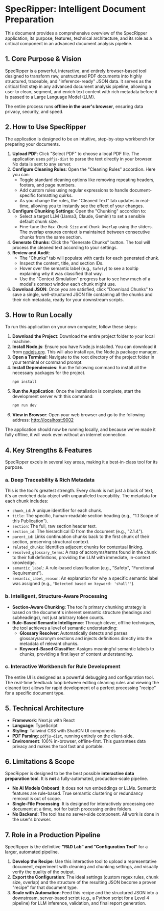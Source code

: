 # SpecRipper: Intelligent Document Preparation

This document provides a comprehensive overview of the SpecRipper application, its purpose, features, technical architecture, and its role as a critical component in an advanced document analysis pipeline.

## 1. Core Purpose & Vision

SpecRipper is a powerful, interactive, and entirely browser-based tool designed to transform raw, unstructured PDF documents into highly structured, traceable, and "inference-ready" JSON data. It serves as the critical first step in any advanced document analysis pipeline, allowing a user to clean, segment, and enrich text content with rich metadata before it is passed to a Large Language Model (LLM).

The entire process runs **offline in the user's browser**, ensuring data privacy, security, and speed.

## 2. How to Use SpecRipper

The application is designed to be an intuitive, step-by-step workbench for preparing your documents.

1.  **Upload PDF**: Click "Select PDF" to choose a local PDF file. The application uses `pdfjs-dist` to parse the text directly in your browser. No data is sent to any server.
2.  **Configure Cleaning Rules**: Open the "Cleaning Rules" accordion. Here you can:
    *   Toggle standard cleaning options like removing repeating headers, footers, and page numbers.
    *   Add custom rules using regular expressions to handle document-specific formatting quirks.
    *   As you change the rules, the "Cleaned Text" tab updates in real-time, allowing you to instantly see the effect of your changes.
3.  **Configure Chunking Settings**: Open the "Chunking" accordion to:
    *   Select a target LLM (Llama3, Claude, Gemini) to set a sensible default chunk size.
    *   Fine-tune the `Max Chunk Size` and `Chunk Overlap` using the sliders. The overlap ensures context is maintained between consecutive chunks from the same section.
4.  **Generate Chunks**: Click the "Generate Chunks" button. The tool will process the cleaned text according to your settings.
5.  **Review and Audit**:
    *   The "Chunks" tab will populate with cards for each generated chunk.
    *   Inspect the content, title, and section IDs.
    *   Hover over the semantic label (e.g., `Safety`) to see a tooltip explaining *why* it was classified that way.
    *   Use the "Context Simulation" progress bar to see how much of a model's context window each chunk might use.
6.  **Download JSON**: Once you are satisfied, click "Download Chunks" to save a single, well-structured JSON file containing all the chunks and their rich metadata, ready for your downstream scripts.

## 3. How to Run Locally

To run this application on your own computer, follow these steps:

1.  **Download the Project**: Download the entire project folder to your local machine.
2.  **Install Node.js**: Ensure you have Node.js installed. You can download it from [nodejs.org](https://nodejs.org/). This will also install `npm`, the Node.js package manager.
3.  **Open a Terminal**: Navigate to the root directory of the project folder in your terminal or command prompt.
4.  **Install Dependencies**: Run the following command to install all the necessary packages for the project.
    ```bash
    npm install
    ```
5.  **Run the Application**: Once the installation is complete, start the development server with this command:
    ```bash
    npm run dev
    ```
6.  **View in Browser**: Open your web browser and go to the following address: [http://localhost:9002](http://localhost:9002)

The application should now be running locally, and because we've made it fully offline, it will work even without an internet connection.

## 4. Key Strengths & Features

SpecRipper excels in several key areas, making it a best-in-class tool for its purpose.

### a. Deep Traceability & Rich Metadata

This is the tool's greatest strength. Every chunk is not just a block of text; it's an enriched data object with unparalleled traceability. The metadata for each chunk includes:

-   `chunk_id`: A unique identifier for each chunk.
-   `title`: The specific, human-readable section heading (e.g., "1.1 Scope of this Publication").
-   `section`: The full, raw section header text.
-   `section_id`: The hierarchical ID from the document (e.g., "2.1.4").
-   `parent_id`: Links continuation chunks back to the first chunk of their section, preserving structural context.
-   `related_chunks`: Identifies adjacent chunks for contextual linking.
-   `resolved_glossary_terms`: A map of acronyms/terms found in the chunk to their full definitions, providing the LLM with immediate, in-context knowledge.
-   `semantic_label`: A rule-based classification (e.g., "Safety", "Functional Requirement").
-   `semantic_label_reason`: An explanation for why a specific semantic label was assigned (e.g., `"Detected based on keyword: 'shall'"`).

### b. Intelligent, Structure-Aware Processing

-   **Section-Aware Chunking**: The tool's primary chunking strategy is based on the document's inherent semantic structure (headings and subheadings), not just arbitrary token counts.
-   **Rule-Based Semantic Intelligence**: Through clever, offline techniques, the tool achieves a level of semantic understanding:
    -   **Glossary Resolver**: Automatically detects and parses glossary/acronym sections and injects definitions directly into the metadata of relevant chunks.
    -   **Keyword-Based Classifier**: Assigns meaningful semantic labels to chunks, providing a first layer of content understanding.

### c. Interactive Workbench for Rule Development

The entire UI is designed as a powerful debugging and configuration tool. The real-time feedback loop between editing cleaning rules and viewing the cleaned text allows for rapid development of a perfect processing "recipe" for a specific document type.

## 5. Technical Architecture

-   **Framework**: Next.js with React
-   **Language**: TypeScript
-   **Styling**: Tailwind CSS with ShadCN UI components
-   **PDF Parsing**: `pdfjs-dist`, running entirely on the client-side.
-   **Environment**: 100% in-browser, offline-first. This guarantees data privacy and makes the tool fast and portable.

## 6. Limitations & Scope

SpecRipper is designed to be the best possible **interactive data preparation tool**. It is **not** a fully-automated, production-scale pipeline.

-   **No AI Models Onboard**: It does not run embeddings or LLMs. Semantic features are rule-based. True semantic clustering or redundancy removal is out of scope.
-   **Single-File Processing**: It is designed for interactively processing one document at a time, not for batch processing entire folders.
-   **No Backend**: The tool has no server-side component. All work is done in the user's browser.

## 7. Role in a Production Pipeline

SpecRipper is the definitive **"R&D Lab" and "Configuration Tool"** for a larger, automated pipeline.

1.  **Develop the Recipe**: Use this interactive tool to upload a representative document, experiment with cleaning and chunking settings, and visually verify the quality of the output.
2.  **Export the Configuration**: The ideal settings (custom regex rules, chunk size, overlap) and the structure of the resulting JSON become a proven "recipe" for that document type.
3.  **Scale with Automation**: Feed this recipe and the structured JSON into a downstream, server-based script (e.g., a Python script for a Level 4 pipeline) for LLM inference, validation, and final report generation.
